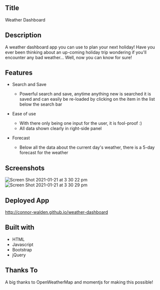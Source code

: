 ## Title
Weather Dashboard

## Description
A weather dashboard app you can use to plan your next holiday! Have you ever been thinking about an up-coming holiday trip wondering if you'll encounter any bad weather... Well, now you can know for sure!

## Features
- Search and Save
  - Powerful search and save, anytime anything new is searched it is saved and can easily be re-loaded by clicking on the item in the list below the search bar

- Ease of use
  - With there only being one input for the user, it is fool-proof :)
  - All data shown clearly in right-side panel

- Forecast
  - Below all the data about the current day's weather, there is a 5-day forecast for the weather

## Screenshots
![Screen Shot 2021-01-21 at 3 30 22 pm](https://user-images.githubusercontent.com/20080981/105282157-a3545a80-5bfd-11eb-9c64-55744aba3576.png)
![Screen Shot 2021-01-21 at 3 30 29 pm](https://user-images.githubusercontent.com/20080981/105282165-a64f4b00-5bfd-11eb-92c9-b88ea0a707f8.png)

## Deployed App
http://connor-walden.github.io/weather-dashboard

## Built with
- HTML 
- Javascript
- Bootstrap 
- jQuery

## Thanks To
A big thanks to OpenWeatherMap and momentjs for making this possible!
